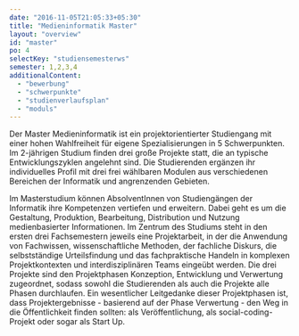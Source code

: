 ```yaml
---
date: "2016-11-05T21:05:33+05:30"
title: "Medieninformatik Master"
layout: "overview"
id: "master"
po: 4
selectKey: "studiensemesterws"
semester: 1,2,3,4
additionalContent: 
  - "bewerbung"
  - "schwerpunkte"
  - "studienverlaufsplan"
  - "moduls"
---
```


Der Master Medieninformatik ist ein projektorientierter Studiengang mit einer hohen Wahlfreiheit für eigene Spezialisierungen in 5 Schwerpunkten. Im 2-jährigen Studium finden drei große Projekte statt, die an typische Entwicklungszyklen angelehnt sind. Die Studierenden ergänzen ihr individuelles Profil mit drei frei wählbaren Modulen aus verschiedenen Bereichen der Informatik und angrenzenden Gebieten.

<!--more-->

Im Masterstudium können AbsolventInnen von Studiengängen der Informatik ihre Kompetenzen vertiefen und erweitern. Dabei geht es um die Gestaltung, Produktion, Bearbeitung, Distribution und Nutzung medienbasierter Informationen. Im Zentrum des Studiums steht in den ersten drei Fachsemestern jeweils eine Projektarbeit, in der die Anwendung von Fachwissen, wissenschaftliche Methoden, der fachliche Diskurs, die selbstständige Urteilsfindung und das fachpraktische Handeln in komplexen Projektkontexten und interdisziplinären Teams eingeübt werden. Die drei Projekte sind den Projektphasen Konzeption, Entwicklung und Verwertung zugeordnet, sodass sowohl die Studierenden als auch die Projekte alle Phasen durchlaufen. Ein wesentlicher Leitgedanke dieser Projektphasen ist, dass Projektergebnisse - basierend auf der Phase Verwertung - den Weg in die Öffentlichkeit finden sollten: als Veröffentlichung, als social-coding-Projekt oder sogar als Start Up.


